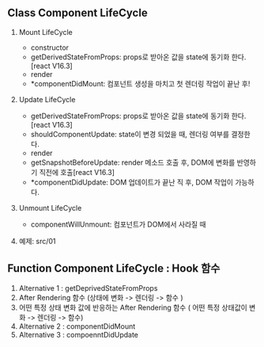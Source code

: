 ## Class Component LifeCycle
1.  Mount LifeCycle
    - constructor
    - getDerivedStateFromProps: props로 받아온 값을 state에 동기화 한다.[react V16.3]
    - render
    - *componentDidMount: 컴포넌트 생성을 마치고 첫 렌더링 작업이 끝난 후!

2.  Update LifeCycle
    - getDerivedStateFromProps: props로 받아온 값을 state에 동기화 한다.[react V16.3]
    - shouldComponentUpdate: state이 변경 되었을 때, 렌더링 여부를 결정한다.
    - render
    - getSnapshotBeforeUpdate: render 메소드 호출 후, DOM에 변화를 반영하기 직전에 호출[react V16.3]
    - *componentDidUpdate:  DOM 업데이트가 끝난 직 후, DOM 작업이 가능하다.

3.  Unmount LifeCycle
    - componentWillUnmount: 컴포넌트가 DOM에서 사라질 때
    
4.  예제: src/01

## Function Component LifeCycle : Hook 함수
1. Alternative 1 : getDeprivedStateFromProps
2. After Rendering 함수 (상태에 변화 -> 렌더링 -> 함수 )
3. 어떤 특정 상태 변화 값에 반응하는 After Rendering 함수 ( 어떤 특정 상태값이 변화 -> 렌더링 -> 함수)
4. Alternative 2 : componentDidMount
5. Alternative 3 : compoenntDidUpdate 
  
